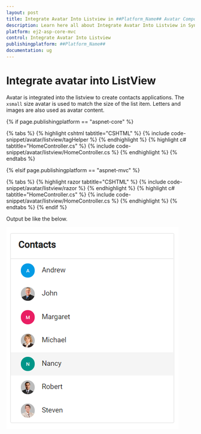 ```yaml
---
layout: post
title: Integrate Avatar Into Listview in ##Platform_Name## Avatar Component
description: Learn here all about Integrate Avatar Into Listview in Syncfusion ##Platform_Name## Avatar component and more.
platform: ej2-asp-core-mvc
control: Integrate Avatar Into Listview
publishingplatform: ##Platform_Name##
documentation: ug
---
```


# Integrate avatar into ListView

Avatar is integrated into the listview to create contacts applications. The `xsmall` size avatar is used to match
the size of the list item. Letters and images are also used as avatar content.

{% if page.publishingplatform == "aspnet-core" %}

{% tabs %}
{% highlight cshtml tabtitle="CSHTML" %}
{% include code-snippet/avatar/listview/tagHelper %}
{% endhighlight %}
{% highlight c# tabtitle="HomeController.cs" %}
{% include code-snippet/avatar/listview/HomeController.cs %}
{% endhighlight %}
{% endtabs %}

{% elsif page.publishingplatform == "aspnet-mvc" %}

{% tabs %}
{% highlight razor tabtitle="CSHTML" %}
{% include code-snippet/avatar/listview/razor %}
{% endhighlight %}
{% highlight c# tabtitle="HomeController.cs" %}
{% include code-snippet/avatar/listview/HomeController.cs %}
{% endhighlight %}
{% endtabs %}
{% endif %}



Output be like the below.

![Avatar ListView](../images/list.PNG)